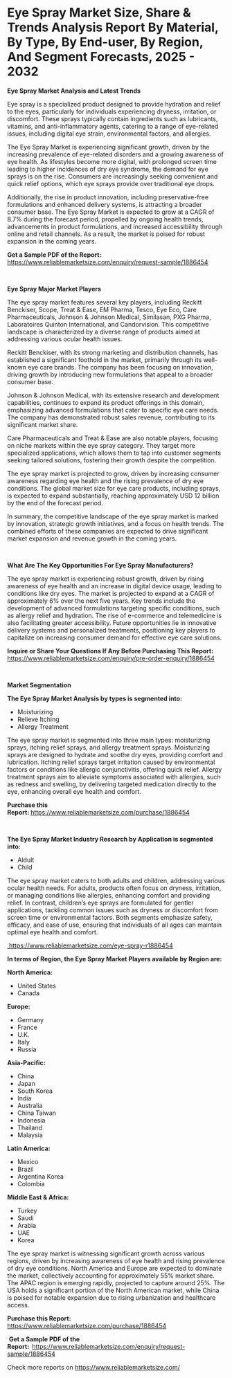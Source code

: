 <p><h1>Eye Spray Market Size, Share & Trends Analysis Report By Material, By Type, By End-user, By Region, And Segment Forecasts, 2025 - 2032</h1></p><p><strong>Eye Spray Market Analysis and Latest Trends</strong></p>
<p><p>Eye spray is a specialized product designed to provide hydration and relief to the eyes, particularly for individuals experiencing dryness, irritation, or discomfort. These sprays typically contain ingredients such as lubricants, vitamins, and anti-inflammatory agents, catering to a range of eye-related issues, including digital eye strain, environmental factors, and allergies.</p><p>The Eye Spray Market is experiencing significant growth, driven by the increasing prevalence of eye-related disorders and a growing awareness of eye health. As lifestyles become more digital, with prolonged screen time leading to higher incidences of dry eye syndrome, the demand for eye sprays is on the rise. Consumers are increasingly seeking convenient and quick relief options, which eye sprays provide over traditional eye drops.</p><p>Additionally, the rise in product innovation, including preservative-free formulations and enhanced delivery systems, is attracting a broader consumer base. The Eye Spray Market is expected to grow at a CAGR of 8.7% during the forecast period, propelled by ongoing health trends, advancements in product formulations, and increased accessibility through online and retail channels. As a result, the market is poised for robust expansion in the coming years.</p></p>
<p><strong>Get a Sample PDF of the Report:&nbsp;</strong> <a href="https://www.reliablemarketsize.com/enquiry/request-sample/1886454?utm_campaign=1845&utm_medium=2&utm_source=Github&utm_content=ia&utm_term=08022025&utm_id=eye-spray">https://www.reliablemarketsize.com/enquiry/request-sample/1886454</a></p>
<p>&nbsp;</p>
<p><strong>Eye Spray Major Market Players</strong></p>
<p><p>The eye spray market features several key players, including Reckitt Benckiser, Scope, Treat & Ease, EM Pharma, Tesco, Eye Eco, Care Pharmaceuticals, Johnson & Johnson Medical, Similasan, PXG Pharma, Laboratoires Quinton International, and Candorvision. This competitive landscape is characterized by a diverse range of products aimed at addressing various ocular health issues.</p><p>Reckitt Benckiser, with its strong marketing and distribution channels, has established a significant foothold in the market, primarily through its well-known eye care brands. The company has been focusing on innovation, driving growth by introducing new formulations that appeal to a broader consumer base. </p><p>Johnson & Johnson Medical, with its extensive research and development capabilities, continues to expand its product offerings in this domain, emphasizing advanced formulations that cater to specific eye care needs. The company has demonstrated robust sales revenue, contributing to its significant market share.</p><p>Care Pharmaceuticals and Treat & Ease are also notable players, focusing on niche markets within the eye spray category. They target more specialized applications, which allows them to tap into customer segments seeking tailored solutions, fostering their growth despite the competition.</p><p>The eye spray market is projected to grow, driven by increasing consumer awareness regarding eye health and the rising prevalence of dry eye conditions. The global market size for eye care products, including sprays, is expected to expand substantially, reaching approximately USD 12 billion by the end of the forecast period.</p><p>In summary, the competitive landscape of the eye spray market is marked by innovation, strategic growth initiatives, and a focus on health trends. The combined efforts of these companies are expected to drive significant market expansion and revenue growth in the coming years.</p></p>
<p>&nbsp;</p>
<p><strong>What Are The Key Opportunities For Eye Spray Manufacturers?</strong></p>
<p><p>The eye spray market is experiencing robust growth, driven by rising awareness of eye health and an increase in digital device usage, leading to conditions like dry eyes. The market is projected to expand at a CAGR of approximately 6% over the next five years. Key trends include the development of advanced formulations targeting specific conditions, such as allergy relief and hydration. The rise of e-commerce and telemedicine is also facilitating greater accessibility. Future opportunities lie in innovative delivery systems and personalized treatments, positioning key players to capitalize on increasing consumer demand for effective eye care solutions.</p></p>
<p><strong>Inquire or Share Your Questions If Any Before Purchasing This Report:</strong> <a href="https://www.reliablemarketsize.com/enquiry/pre-order-enquiry/1886454?utm_campaign=1845&utm_medium=2&utm_source=Github&utm_content=ia&utm_term=08022025&utm_id=eye-spray">https://www.reliablemarketsize.com/enquiry/pre-order-enquiry/1886454</a></p>
<p>&nbsp;</p>
<p><strong>Market Segmentation</strong></p>
<p><strong>The Eye Spray Market Analysis by types is segmented into:</strong></p>
<p><ul><li>Moisturizing</li><li>Relieve Itching</li><li>Allergy Treatment</li></ul></p>
<p><p>The eye spray market is segmented into three main types: moisturizing sprays, itching relief sprays, and allergy treatment sprays. Moisturizing sprays are designed to hydrate and soothe dry eyes, providing comfort and lubrication. Itching relief sprays target irritation caused by environmental factors or conditions like allergic conjunctivitis, offering quick relief. Allergy treatment sprays aim to alleviate symptoms associated with allergies, such as redness and swelling, by delivering targeted medication directly to the eye, enhancing overall eye health and comfort.</p></p>
<p><strong>Purchase this Report:&nbsp;</strong><a href="https://www.reliablemarketsize.com/purchase/1886454?utm_campaign=1845&utm_medium=2&utm_source=Github&utm_content=ia&utm_term=08022025&utm_id=eye-spray">https://www.reliablemarketsize.com/purchase/1886454</a></p>
<p>&nbsp;</p>
<p><strong>The Eye Spray Market Industry Research by Application is segmented into:</strong></p>
<p><ul><li>Aldult</li><li>Child</li></ul></p>
<p><p>The eye spray market caters to both adults and children, addressing various ocular health needs. For adults, products often focus on dryness, irritation, or managing conditions like allergies, enhancing comfort and providing relief. In contrast, children’s eye sprays are formulated for gentler applications, tackling common issues such as dryness or discomfort from screen time or environmental factors. Both segments emphasize safety, efficacy, and ease of use, ensuring that individuals of all ages can maintain optimal eye health and comfort.</p></p>
<p><a href="https://www.reliablemarketsize.com/eye-spray-r1886454?utm_campaign=1845&utm_medium=2&utm_source=Github&utm_content=ia&utm_term=08022025&utm_id=eye-spray">&nbsp;https://www.reliablemarketsize.com/eye-spray-r1886454</a></p>
<p><strong>In terms of Region, the Eye Spray Market Players available by Region are:</strong></p>
<p>
    <p> <strong> North America: </strong>
        <ul>
            <li>United States</li>
            <li>Canada</li>
        </ul>
        </p> 
    <p> <strong> Europe: </strong>
        <ul>
            <li>Germany</li>
            <li>France</li>
            <li>U.K.</li>
            <li>Italy</li>
            <li>Russia</li>
        </ul>
        </p> 
    <p> <strong> Asia-Pacific: </strong>
        <ul>
            <li>China</li>
            <li>Japan</li>
            <li>South Korea</li>
            <li>India</li>
            <li>Australia</li>
            <li>China Taiwan</li>
            <li>Indonesia</li>
            <li>Thailand</li>
            <li>Malaysia</li>
        </ul>
        </p> 
    <p> <strong> Latin America: </strong>
        <ul>
            <li>Mexico</li>
            <li>Brazil</li>
            <li>Argentina Korea</li>
            <li>Colombia</li>
        </ul>
        </p> 
    <p> <strong> Middle East & Africa: </strong>
        <ul>
            <li>Turkey</li>
            <li>Saudi</li>
            <li>Arabia</li>
            <li>UAE</li>
            <li>Korea</li>
        </ul>
    </p>
    </p>
<p><p>The eye spray market is witnessing significant growth across various regions, driven by increasing awareness of eye health and rising prevalence of dry eye conditions. North America and Europe are expected to dominate the market, collectively accounting for approximately 55% market share. The APAC region is emerging rapidly, projected to capture around 25%. The USA holds a significant portion of the North American market, while China is poised for notable expansion due to rising urbanization and healthcare access.</p></p>
<p><strong>Purchase this Report: </strong><a href="https://www.reliablemarketsize.com/purchase/1886454?utm_campaign=1845&utm_medium=2&utm_source=Github&utm_content=ia&utm_term=08022025&utm_id=eye-spray">https://www.reliablemarketsize.com/purchase/1886454</a></p>
<p>&nbsp;<strong>Get a Sample PDF of the Report:&nbsp;&nbsp;</strong><a href="https://www.reliablemarketsize.com/enquiry/request-sample/1886454?utm_campaign=1845&utm_medium=2&utm_source=Github&utm_content=ia&utm_term=08022025&utm_id=eye-spray">https://www.reliablemarketsize.com/enquiry/request-sample/1886454</a></p>
<p><strong></strong></p>
<p>Check more reports on <a href="https://www.reliablemarketsize.com/?utm_campaign=1845&utm_medium=2&utm_source=Github&utm_content=ia&utm_term=08022025&utm_id=eye-spray">https://www.reliablemarketsize.com/</a></p>